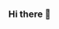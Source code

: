 ### Hi there 👋

<!--
**tonyclem/tonyclem** is a ✨ _special_ ✨ repository because its `README.md` (this file) appears on your GitHub profile.

Here are some ideas to get you started:

- 🔭 I’m currently working on coding Skill
- 🌱 I’m currently learning more about javaScript
- 👯 I’m looking to collaborate on open source
- 🤔 I’m looking for help with AI
- 💬 Ask me about Soft Skill
- 📫 How to reach me: ... [linkedin](www.linkedin.com/in/clementiniovo01)
- 😄 Pronouns: ... he/his
- ⚡ Fun fact: ... I am full of positive
-->
